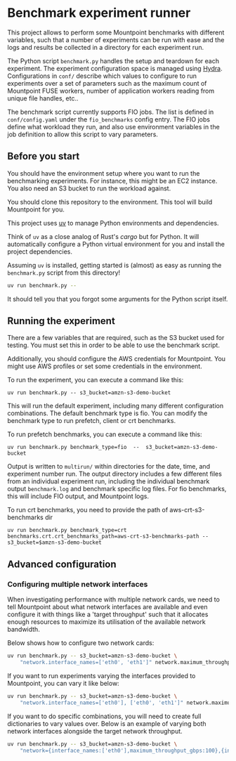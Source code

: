 # Benchmark experiment runner

This project allows to perform some Mountpoint benchmarks with different variables,
such that a number of experiments can be run with ease and the logs
and results be collected in a directory for each experiment run.

The Python script `benchmark.py` handles the setup and teardown for each experiment.
The experiment configuration space is managed using [Hydra](https://hydra.cc/).
Configurations in `conf/` describe which values to configure to run experiments over a set of parameters
such as the maximum count of Mountpoint FUSE workers,
number of application workers reading from unique file handles, etc..

The benchmark script currently supports FIO jobs.
The list is defined in `conf/config.yaml` under the `fio_benchmarks` config entry.
The FIO jobs define what workload they run,
and also use environment variables in the job definition to allow this script to vary parameters.

## Before you start

You should have the environment setup where you want to run the benchmarking experiments.
For instance, this might be an EC2 instance. You also need an S3 bucket to run the workload against.

You should clone this repository to the environment. This tool will build Mountpoint for you.

This project uses [uv](https://github.com/astral-sh/uv) to manage Python environments and dependencies.

Think of `uv` as a close analog of Rust's _cargo_ but for Python.
It will automatically configure a Python virtual environment for you and install the project dependencies.

Assuming `uv` is installed, getting started is (almost) as easy as
running the `benchmark.py` script from this directory!

```sh
uv run benchmark.py --
```

It should tell you that you forgot some arguments for the Python script itself.

## Running the experiment

There are a few variables that are required, such as the S3 bucket used for testing.
You must set this in order to be able to use the benchmark script.

Additionally, you should configure the AWS credentials for Mountpoint.
You might use AWS profiles or set some credentials in the environment.

To run the experiment, you can execute a command like this:

```
uv run benchmark.py -- s3_bucket=amzn-s3-demo-bucket
```

This will run the default experiment, including many different configuration combinations. The default
benchmark type is fio. You can modify the benchmark type to run prefetch, client or crt benchmarks.

To run prefetch benchmarks, you can execute a command like this:

```
uv run benchmark.py benchmark_type=fio  --  s3_bucket=amzn-s3-demo-bucket
```

Output is written to `multirun/` within directories for the date, time, and experiment number run.
The output directory includes a few different files from an individual experiment run,
including the individual benchmark output `benchmark.log` and benchmark specific log files. For fio benchmarks, this will include FIO output, and Mountpoint logs.

To run crt benchmarks, you need to provide the path of aws-crt-s3-benchmarks dir

```
uv run benchmark.py benchmark_type=crt benchmarks.crt.crt_benchmarks_path=aws-crt-s3-benchmarks-path -- s3_bucket=$amzn-s3-demo-bucket
```

## Advanced configuration

### Configuring multiple network interfaces

When investigating performance with multiple network cards,
we need to tell Mountpoint about what network interfaces are available
and even configure it with things like a 'target throughput'
such that it allocates enough resources to maximize its utilisation of the available network bandwidth.

Below shows how to configure two network cards:

```sh
uv run benchmark.py -- s3_bucket=amzn-s3-demo-bucket \
    "network.interface_names=['eth0', 'eth1']" network.maximum_throughput_gbps=200
```

If you want to run experiments varying the interfaces provided to Mountpoint, you can vary it like below:

```sh
uv run benchmark.py -- s3_bucket=amzn-s3-demo-bucket \
    "network.interface_names=['eth0'], ['eth0', 'eth1']" network.maximum_throughput_gbps=200
```

If you want to do specific combinations, you will need to create full dictionaries to vary values over.
Below is an example of varying both network interfaces alongside the target network throughput.

```sh
uv run benchmark.py -- s3_bucket=amzn-s3-demo-bucket \
    "network={interface_names:['eth0'],maximum_throughput_gbps:100},{interface_names:['eth0','eth1'],maximum_throughput_gbps:200}"
```
